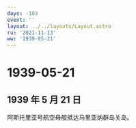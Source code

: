 ```yaml
---
days: -103
event: ''
layout: ../../layouts/Layout.astro
ru: '2021-11-13'
ww: '1939-05-21'
---
```


# 1939-05-21

## 1939 年 5 月 21 日

阿斯托里亚号航空母舰抵达马里亚纳群岛关岛。